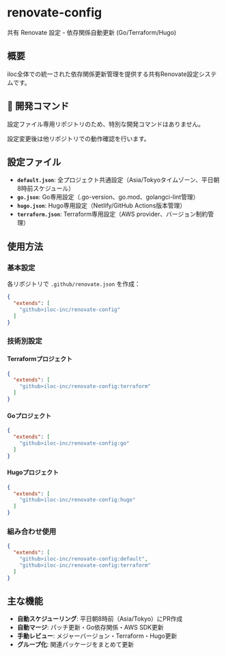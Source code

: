 # renovate-config

共有 Renovate 設定 - 依存関係自動更新 (Go/Terraform/Hugo)

## 概要

iloc全体での統一された依存関係更新管理を提供する共有Renovate設定システムです。

## 🚀 開発コマンド

設定ファイル専用リポジトリのため、特別な開発コマンドはありません。

設定変更後は他リポジトリでの動作確認を行います。

## 設定ファイル

- **`default.json`**: 全プロジェクト共通設定（Asia/Tokyoタイムゾーン、平日朝8時前スケジュール）
- **`go.json`**: Go専用設定（.go-version、go.mod、golangci-lint管理）
- **`hugo.json`**: Hugo専用設定（Netlify/GitHub Actions版本管理）
- **`terraform.json`**: Terraform専用設定（AWS provider、バージョン制約管理）

## 使用方法

### 基本設定

各リポジトリで `.github/renovate.json` を作成：

```json
{
  "extends": [
    "github>iloc-inc/renovate-config"
  ]
}
```

### 技術別設定

#### Terraformプロジェクト
```json
{
  "extends": [
    "github>iloc-inc/renovate-config:terraform"
  ]
}
```

#### Goプロジェクト
```json
{
  "extends": [
    "github>iloc-inc/renovate-config:go"
  ]
}
```

#### Hugoプロジェクト
```json
{
  "extends": [
    "github>iloc-inc/renovate-config:hugo"
  ]
}
```

### 組み合わせ使用

```json
{
  "extends": [
    "github>iloc-inc/renovate-config:default",
    "github>iloc-inc/renovate-config:terraform"
  ]
}
```

## 主な機能

- **自動スケジューリング**: 平日朝8時前（Asia/Tokyo）にPR作成
- **自動マージ**: パッチ更新・Go依存関係・AWS SDK更新
- **手動レビュー**: メジャーバージョン・Terraform・Hugo更新
- **グループ化**: 関連パッケージをまとめて更新
